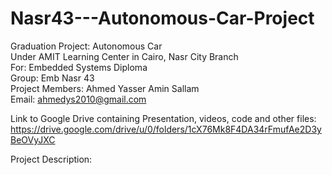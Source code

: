 # Nasr43---Autonomous-Car-Project
Graduation Project: Autonomous Car  
Under AMIT Learning Center in Cairo, Nasr City Branch  
For: Embedded Systems Diploma  
Group: Emb Nasr 43  
Project Members: Ahmed Yasser Amin Sallam  
Email: ahmedys2010@gmail.com  

Link to Google Drive containing Presentation, videos, code and other files: https://drive.google.com/drive/u/0/folders/1cX76Mk8F4DA34rFmufAe2D3yBeOVyJXC  

Project Description: 

